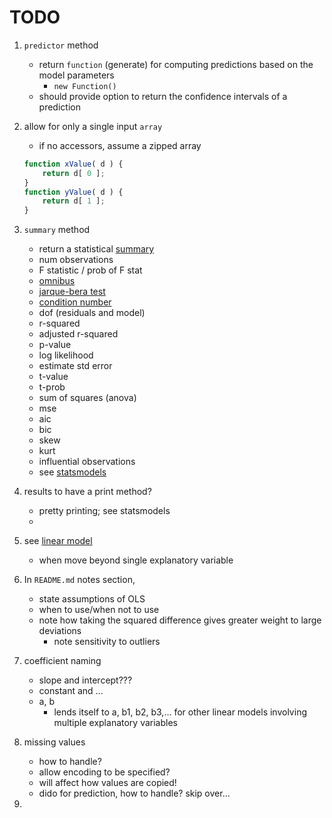 TODO
====

1. `predictor` method
	-	return `function` (generate) for computing predictions based on the model parameters
		-	`new Function()`
	-	should provide option to return the confidence intervals of a prediction
2. allow for only a single input `array`
	-	if no accessors, assume a zipped array

	``` javascript
	function xValue( d ) {
		return d[ 0 ];
	}
	function yValue( d ) {
		return d[ 1 ];
	}
	```

3. `summary` method
	-	return a statistical [summary](http://www.r-tutor.com/elementary-statistics/simple-linear-regression/significance-test-linear-regression)
	-	num observations
	-	F statistic / prob of F stat
	-	[omnibus](http://en.wikipedia.org/wiki/Omnibus_test)
	-	[jarque-bera test](http://en.wikipedia.org/wiki/Jarque%E2%80%93Bera_test)
	-	[condition number](http://en.wikipedia.org/wiki/Condition_number)
	-	dof (residuals and model)
	-	r-squared
	-	adjusted r-squared
	-	p-value
	-	log likelihood
	-	estimate std error
	-	t-value
	-	t-prob
	-	sum of squares (anova)
	-	mse
	- 	aic
	-	bic
	-	skew
	-	kurt
	-	influential observations
	-	see [statsmodels](http://statsmodels.sourceforge.net/devel/examples/notebooks/generated/ols.html)
4. results to have a print method?
	-	pretty printing; see statsmodels
	-	
5. see [linear model](http://www.mathworks.com/help/stats/linearmodel.fit.html)
	-	when move beyond single explanatory variable
6. In `README.md` notes section,
	-	state assumptions of OLS
	-	when to use/when not to use
	-	note how taking the squared difference gives greater weight to large deviations
		-	note sensitivity to outliers
7. coefficient naming
	-	slope and intercept???
	-	constant and ...
	-	a, b
		-	lends itself to a, b1, b2, b3,... for other linear models involving multiple explanatory variables
8. missing values
	-	how to handle?
	-	allow encoding to be specified?
	-	will affect how values are copied!
	-	dido for prediction, how to handle? skip over...
9. 
